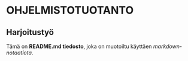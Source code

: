 # OHJELMISTOTUOTANTO
## Harjoitustyö

Tämä on **README.md tiedosto**, joka on muotoiltu käyttäen *markdown-notaatiota*.